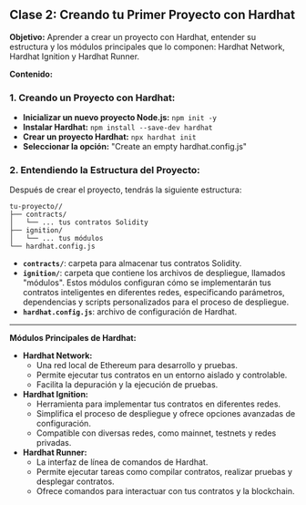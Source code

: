 ## Clase 2: Creando tu Primer Proyecto con Hardhat

**Objetivo:** Aprender a crear un proyecto con Hardhat, entender su estructura y los módulos principales que lo componen: Hardhat Network, Hardhat Ignition y Hardhat Runner.

**Contenido:**

### 1. Creando un Proyecto con Hardhat:

- **Inicializar un nuevo proyecto Node.js:** `npm init -y`
- **Instalar Hardhat:** `npm install --save-dev hardhat`
- **Crear un proyecto Hardhat:** `npx hardhat init`
- **Seleccionar la opción:** "Create an empty hardhat.config.js"

### 2. Entendiendo la Estructura del Proyecto:

Después de crear el proyecto, tendrás la siguiente estructura:

```
tu-proyecto//
├── contracts/
│   └── ... tus contratos Solidity
├── ignition/
│   └── ... tus módulos 
└── hardhat.config.js
```

- **`contracts/`**: carpeta para almacenar tus contratos Solidity.
- **`ignition/`**: carpeta que contiene los archivos de despliegue, llamados "módulos". Estos módulos configuran cómo se implementarán tus contratos inteligentes en diferentes redes, especificando parámetros, dependencias y scripts personalizados para el proceso de despliegue.
- **`hardhat.config.js`**: archivo de configuración de Hardhat.

---

**Módulos Principales de Hardhat:**

- **Hardhat Network:**
    - Una red local de Ethereum para desarrollo y pruebas.
    - Permite ejecutar tus contratos en un entorno aislado y controlable.
    - Facilita la depuración y la ejecución de pruebas.
- **Hardhat Ignition:**
    - Herramienta para implementar tus contratos en diferentes redes.
    - Simplifica el proceso de despliegue y ofrece opciones avanzadas de configuración.
    - Compatible con diversas redes, como mainnet, testnets y redes privadas.
- **Hardhat Runner:**
    - La interfaz de línea de comandos de Hardhat.
    - Permite ejecutar tareas como compilar contratos, realizar pruebas y desplegar contratos.
    - Ofrece comandos para interactuar con tus contratos y la blockchain.
